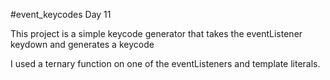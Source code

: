 #event_keycodes Day 11

This project is a simple keycode generator that takes the eventListener keydown and generates a keycode

I used a ternary function on one of the eventListeners and template literals.


